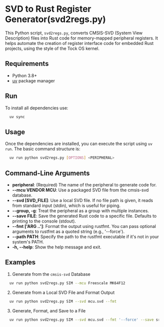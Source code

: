 # SVD to Rust Register Generator(svd2regs.py)

This Python script, `svd2regs.py`, converts CMSIS-SVD (System View Description) files into Rust code for memory-mapped peripheral registers. It helps automate the creation of register interface code for embedded Rust projects, using the style of the Tock OS kernel.

## Requirements

* Python 3.8+
* [uv](https://docs.astral.sh/uv/) package manager

## Run

To install all dependencies use:
```bash
  uv sync
```

## Usage
Once the dependencies are installed, you can execute the script using `uv run`. The basic command structure is:
```bash
  uv run python svd2regs.py [OPTIONS] <PERIPHERAL>
```

## Command-Line Arguments
* **peripheral**: (Required) The name of the peripheral to generate code for.
* **--mcu VENDOR MCU**: Use a packaged SVD file from the cmsis-svd database.
* **--svd [SVD_FILE]**: Use a local SVD file. If no file path is given, it reads from standard input (stdin), which is useful for piping.
* **--group, -g**: Treat the peripheral as a group with multiple instances.
* **--save FILE**: Save the generated Rust code to a specific file. Defaults to printing to the console (stdout).
* **--fmt ['ARG ..']**: Format the output using rustfmt. You can pass optional arguments to rustfmt as a quoted string (e.g., '--force').
* **--path PATH**: Specify the path to the rustfmt executable if it's not in your system's PATH.
* **-h, --help**: Show the help message and exit.

## Examples

1. Generate from the `cmsis-svd` Database
```bash
  uv run python svd2regs.py SIM --mcu Freescale MK64F12
```

2. Generate from a Local SVD File and Format Output
```bash
  uv run python svd2regs.py SIM --svd mcu.svd --fmt
```

3. Generate, Format, and Save to a File
```bash
  uv run python svd2regs.py SIM --svd mcu.svd --fmt '--force' --save src/peripherals.rs
```
